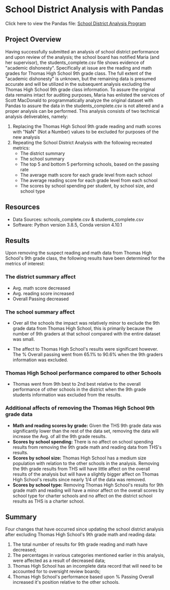 # School District Analysis with Pandas
Click here to view the Pandas file: [School District Analysis Program](https://github.com/sqrtofpi/School_District_Analysis/blob/78cf76d409f16a7ab2d65f3b8856b4917b1428d6/PyCitySchools_Challenge.ipynb)

## Project Overview

Having successfully submitted an analysis of school district performance and upon review of the analysis; the school board has notified Maria (and her supervisor), the students_complete.csv file shows evidence of "academic dishonesty". Specifically at issue are the reading and math grades for Thomas High School 9th grade class. The full extent of the "academic dishonesty" is unknown, but the remaining data is presumed accurate and will be utilized in the subsequent analysis excluding the Thomas High School 9th grade class information. To assure the original data remains intact for auditing purposes, Maria has enlisted the services of Scott MacDonald to programmatically analyze the original dataset with Pandas to assure the data in the students_complete.csv is not altered and a proper analysis can be performed. This analysis consists of two technical analysis deliverables, namely:

1. Replacing the Thomas High School 9th grade reading and math scores with "NaN" (Not a Number) values to be excluded for purposes of the new analysis
2. Repeating the School District Analysis with the following recreated metrics:
   - The district summary
   - The school summary
   - The top 5 and bottom 5 performing schools, based on the passing rate
   - The average math score for each grade level from each school
   - The average reading score for each grade level from each school
   - The scores by school spending per student, by school size, and school type

## Resources

- Data Sources: schools_complete.csv & students_complete.csv
- Software: Python version 3.8.5, Conda version 4.10.1

## Results

Upon removing the suspect reading and math data from Thomas High School's 9th grade class, the following results have been determined for the metrics of interest:

### The district summary affect

- Avg. math score decreased
- Avg. reading score increased
- Overall Passing decreased

### The school summary affect

- Over all the schools the impact was relatively minor to exclude the 9th grade data from Thomas High School, this is primarily because the number of 9th graders at that school compared with the entire dataset was small.

- The affect to Thomas High School's results were significant however. The % Overall passing went from 65.1% to 90.6% when the 9th graders information was excluded.

### Thomas High School performance compared to other Schools

-  Thomas went from 9th best to 2nd best relative to the overall performance of other schools in the district when the 9th grade students information was excluded from the results.

### Additional affects of removing the Thomas High School 9th grade data

- **Math and reading scores by grade:** Given the THS 9th grade data was significantly lower than the rest of the data set, removing the data will increase the Avg. of all the 9th grade results.
- **Scores by school spending:** There is no affect on school spending results from removing the 9th grade math and reading data from THS's results.
- **Scores by school size:** Thomas High School has a medium size population with relation to the other schools in the analysis. Removing the 9th grade results from THS will have little affect on the overall results of the analysis but will have a slightly bigger affect on Thomas High School's results since nearly 1/4 of the data was removed.
- **Scores by school type:** Removing Thomas High School's results for 9th grade math and reading will have a minor affect on the overall scores by school type for charter schools and no affect on the district school results as THS is a charter school.

## Summary

Four changes that have occurred since updating the school district analysis after excluding Thomas High School's 9th grade math and reading data:

1. The total number of results for 9th grade reading and math have decreased;
2. The percentages in various categories mentioned earlier in this analysis, were affected as a result of decreased data;
3. Thomas High School has an incomplete data record that will need to be accounted for to oversight review boards;
4. Thomas High School's performance based upon % Passing Overall increased it's position relative to the other schools.
